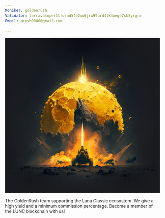 ```yaml
---
Moniker: goldenrush
Validator: terravaloper1lfqrnd54e2uw6jrw99urd4lk4wege7sk8yrgrm
Email: grush9000@gmail.com

---
```


![goldenrushlogo](logo.png)



The GoldenRush team supporting the Luna Classic ecosystem.
We give a high yield and a minimum commission percentage. Become a member of the LUNC blockchain with us!
